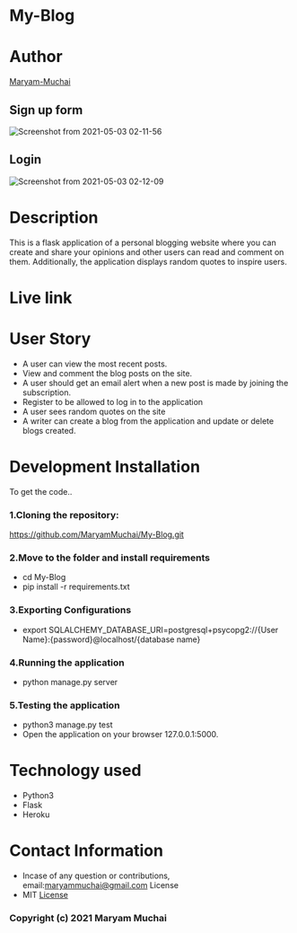 # My-Blog
# Author
[Maryam-Muchai](https://github.com/MaryamMuchai/My-Blog.git)
## Sign up form
![Screenshot from 2021-05-03 02-11-56](https://user-images.githubusercontent.com/78798386/116831152-4ed65900-abb6-11eb-819d-651d3fc6ef0a.png)
## Login
![Screenshot from 2021-05-03 02-12-09](https://user-images.githubusercontent.com/78798386/116831175-72999f00-abb6-11eb-8665-03209d638834.png)

# Description
 This is a flask application of a personal blogging website where you can create and share your opinions and other users can read and comment on them. Additionally, the application displays random quotes to inspire users. 
 # Live link
 # User Story
 * A user can view the most recent posts.
* View and comment the blog posts on the site.
* A user should get an email alert when a new post is made by joining the subscription.
* Register to be allowed to log in to the application
* A user sees random quotes on the site
* A writer can create a blog from the application and update or delete blogs created.
# Development Installation
To get the code..
### 1.Cloning the repository:
https://github.com/MaryamMuchai/My-Blog.git
### 2.Move to the folder and install requirements
* cd My-Blog
* pip install -r requirements.txt
### 3.Exporting Configurations
* export SQLALCHEMY_DATABASE_URI=postgresql+psycopg2://{User Name}:{password}@localhost/{database name}
### 4.Running the application
* python manage.py server
### 5.Testing the application
* python3 manage.py test
* Open the application on your browser 127.0.0.1:5000.


# Technology used
* Python3
* Flask
* Heroku
# Contact Information
* Incase of any question or contributions, email:maryammuchai@gmail.com
License
* MIT [License](LICENSE)
### Copyright (c) 2021 Maryam Muchai
